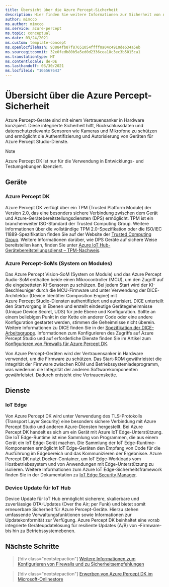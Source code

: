 ```yaml
---
title: Übersicht über die Azure Percept-Sicherheit
description: Hier finden Sie weitere Informationen zur Sicherheit von Azure Percept.
author: mimcco
ms.author: mimcco
ms.service: azure-percept
ms.topic: conceptual
ms.date: 03/24/2021
ms.custom: template-concept
ms.openlocfilehash: 93884fb87f87651054ffff0a04c4910de634a5eb
ms.sourcegitcommit: 32e0fedb80b5a5ed0d2336cea18c3ec3b5015ca1
ms.translationtype: HT
ms.contentlocale: de-DE
ms.lasthandoff: 03/30/2021
ms.locfileid: "105567643"
---
```

# <a name="azure-percept-security-overview"></a>Übersicht über die Azure Percept-Sicherheit

Azure Percept-Geräte sind mit einem Vertrauensanker in Hardware konzipiert. Diese integrierte Sicherheit hilft, Rückschlussdaten und datenschutzrelevante Sensoren wie Kameras und Mikrofone zu schützen und ermöglicht die Authentifizierung und Autorisierung von Geräten für Azure Percept Studio-Dienste.

> [!NOTE]
> Azure Percept DK ist nur für die Verwendung in Entwicklungs- und Testumgebungen lizenziert.

## <a name="devices"></a>Geräte

### <a name="azure-percept-dk"></a>Azure Percept DK

Azure Percept DK verfügt über ein TPM (Trusted Platform Module) der Version 2.0, das eine besonders sichere Verbindung zwischen dem Gerät und Azure-Gerätebereitstellungsdiensten (DPS) ermöglicht. TPM ist ein branchenweiter ISO-Standard der Trusted Computing Group. Weitere Informationen über die vollständige TPM 2.0-Spezifikation oder die ISO/IEC 11889-Spezifikation finden Sie auf der Website der [Trusted Computing Group](https://trustedcomputinggroup.org/resource/tpm-library-specification/). Weitere Informationen darüber, wie DPS Geräte auf sichere Weise bereitstellen kann, finden Sie unter [Azure IoT Hub-Gerätebereitstellungsdienst – TPM-Nachweis](../iot-dps/concepts-tpm-attestation.md).

### <a name="azure-percept-system-on-modules-soms"></a>Azure Percept-SoMs (System on Modules)

Das Azure Percept Vision-SoM (System on Module) und das Azure Percept Audio-SoM enthalten beide einen Mikrocontroller (MCU), um den Zugriff auf die eingebetteten KI-Sensoren zu schützen. Bei jedem Start wird der KI-Beschleuniger durch die MCU-Firmware und unter Verwendung der DICE-Architektur (Device Identifier Composition Engine) mit Azure Percept Studio-Diensten authentifiziert und autorisiert. DICE unterteilt den Startvorgang in Ebenen und erstellt eindeutige Gerätegeheimnisse (Unique Device Secret, UDS) für jede Ebene und Konfiguration. Sollte an einem beliebigen Punkt in der Kette ein anderer Code oder eine andere Konfiguration gestartet werden, stimmen die Geheimnisse nicht überein. Weitere Informationen zu DICE finden Sie in der [Spezifikation der DICE-Arbeitsgruppe](https://trustedcomputinggroup.org/work-groups/dice-architectures/). Informationen zum Konfigurieren des Zugriffs auf Azure Percept Studio und auf erforderliche Dienste finden Sie im Artikel zum [Konfigurieren von Firewalls für Azure Percept DK](concept-security-configuration.md).

Von Azure Percept-Geräten wird der Vertrauensanker in Hardware verwendet, um die Firmware zu schützen. Das Start-ROM gewährleistet die Integrität der Firmware zwischen ROM und Betriebssystemladeprogramm, was wiederum die Integrität der anderen Softwarekomponenten gewährleistet. Dadurch entsteht eine Vertrauenskette.

## <a name="services"></a>Dienste

### <a name="iot-edge"></a>IoT Edge

Von Azure Percept DK wird unter Verwendung des TLS-Protokolls (Transport Layer Security) eine besonders sichere Verbindung mit Azure Percept Studio und anderen Azure-Diensten hergestellt. Bei Azure Percept DK handelt es sich um ein Gerät mit Azure IoT Edge-Unterstützung. Die IoT Edge-Runtime ist eine Sammlung von Programmen, die aus einem Gerät ein IoT Edge-Gerät machen. Die Sammlung der IoT Edge-Runtime-Komponenten ermöglicht IoT Edge-Geräten den Empfang von Code für die Ausführung im Edgebereich und das Kommunizieren der Ergebnisse. Azure Percept DK nutzt Docker-Container, um IoT Edge-Workloads vom Hostbetriebssystem und von Anwendungen mit Edge-Unterstützung zu isolieren. Weitere Informationen zum Azure IoT Edge-Sicherheitsframework finden Sie in der Dokumentation zu [IoT Edge Security Manager](../iot-edge/iot-edge-security-manager.md).

### <a name="device-update-for-iot-hub"></a>Device Update für IoT Hub

Device Update für IoT Hub ermöglicht sicherere, skalierbare und zuverlässige OTA-Updates (Over the Air; per Funk) und bietet somit erneuerbare Sicherheit für Azure Percept-Geräte. Hierzu stehen umfassende Verwaltungsfunktionen sowie Informationen zur Updatekonformität zur Verfügung. Azure Percept DK beinhaltet eine vorab integrierte Geräteupdatelösung für resiliente Updates (A/B) von -Firmware- bis hin zu Betriebssystemebenen.

## <a name="next-steps"></a>Nächste Schritte

> [!div class="nextstepaction"]
> [Weitere Informationen zum Konfigurieren von Firewalls und zu Sicherheitsempfehlungen](concept-security-configuration.md)

> [!div class="nextstepaction"]
> [Erwerben von Azure Percept DK im Microsoft-Onlinestore](https://go.microsoft.com/fwlink/p/?LinkId=2155270)

